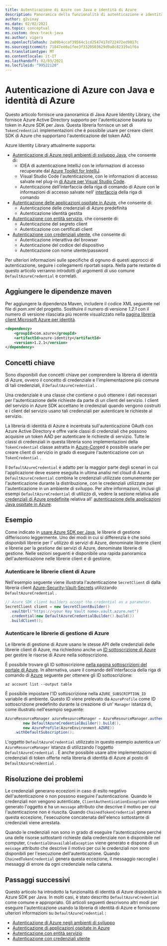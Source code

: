 ```yaml
---
title: Autenticazione di Azure con Java e identità di Azure
description: Panoramica della funzionalità di autenticazione e identità di Azure SDK
author: g2vinay
ms.date: 02/02/2021
ms.topic: conceptual
ms.custom: devx-track-java
ms.author: vigera
ms.openlocfilehash: 2a09b4ccaf39564c1cd2547417d722472ed9017c
ms.sourcegitcommit: 71847ee0a1fee3f3320503629d9a8c82319a1f6a
ms.translationtype: MT
ms.contentlocale: it-IT
ms.lasthandoff: 02/03/2021
ms.locfileid: "99522120"
---
```

# <a name="azure-authentication-with-java-and-azure-identity"></a>Autenticazione di Azure con Java e identità di Azure

Questo articolo fornisce una panoramica di Java Azure Identity Library, che fornisce Azure Active Directory supporto per l'autenticazione basata su token in Azure SDK per Java. Questa libreria fornisce un set di `TokenCredential` implementazioni che è possibile usare per creare client SDK di Azure che supportano l'autenticazione del token AAD.

Azure Identity Library attualmente supporta:

* [Autenticazione di Azure negli ambienti di sviluppo Java](identity-dev-env-auth.md), che consente di:
  * IDEA di autenticazione IntelliJ con le informazioni di accesso recuperate dal [Azure Toolkit for IntelliJ](/azure/developer/java/toolkit-for-intellij/).
  * Visual Studio Code l'autenticazione, con le informazioni di accesso salvate nel plug-in [di Azure per Visual Studio Code](https://code.visualstudio.com/docs/azure/extensions).
  * Autenticazione dell'interfaccia della riga di comando di Azure con le informazioni di accesso salvate nell' [interfaccia](/cli/azure/what-is-azure-cli) della riga di comando
* [Autenticazione delle applicazioni ospitate in Azure](identity-azure-hosted-auth.md), che consente di:
  * Autenticazione delle credenziali di Azure predefinita
  * Autenticazione identità gestita
* [Autenticazione con entità servizio](identity-service-principal-auth.md), che consente di:
  * Autenticazione del segreto client
  * Autenticazione con certificati client
* [Autenticazione con credenziali utente](identity-user-auth.md), che consente di:
  * Autenticazione interattiva del browser
  * Autenticazione del codice del dispositivo
  * Autenticazione con nome utente/password

Per ulteriori informazioni sulle specifiche di ognuno di questi approcci di autenticazione, seguire i collegamenti riportati sopra. Nella parte restante di questo articolo verranno introdotti gli argomenti di uso comune `DefaultAzureCredential` e correlati.

## <a name="add-the-maven-dependencies"></a>Aggiungere le dipendenze maven

Per aggiungere la dipendenza Maven, includere il codice XML seguente nel file di *pom.xml* del progetto. Sostituire il numero di versione *1.2.1* con il numero di versione rilasciata più recente visualizzato nella [pagina libreria client Microsoft Azure per identità](https://mvnrepository.com/artifact/com.azure/azure-identity).

```xml
<dependency>
    <groupId>com.azure</groupId>
    <artifactId>azure-identity</artifactId>
    <version>1.2.1</version>
</dependency>
```

## <a name="key-concepts"></a>Concetti chiave

Sono disponibili due concetti chiave per comprendere la libreria di identità di Azure, ovvero il concetto di credenziale e l'implementazione più comune di tali credenziali, il `DefaultAzureCredential` .

Una credenziale è una classe che contiene o può ottenere i dati necessari per l'autenticazione delle richieste da parte di un client del servizio. I client del servizio in Azure SDK accettano le credenziali quando vengono costruiti e i client del servizio usano tali credenziali per autenticare le richieste al servizio.

La libreria di identità di Azure è incentrata sull'autenticazione OAuth con Azure Active Directory e offre varie classi di credenziali che possono acquisire un token AAD per autenticare le richieste di servizio. Tutte le classi di credenziali in questa libreria sono implementazioni della `TokenCredential` classe astratta in [Azure-Core][azure_core_library]ed è possibile usarle per creare client di servizio in grado di eseguire l'autenticazione con un `TokenCredential` .

Il `DefaultAzureCredential` è adatto per la maggior parte degli scenari in cui l'applicazione deve essere eseguita in ultima analisi nel cloud di Azure. `DefaultAzureCredential` combina le credenziali utilizzate comunemente per l'autenticazione durante la distribuzione, con le credenziali utilizzate per l'autenticazione in un ambiente di sviluppo. Per altre informazioni, inclusi gli esempi `DefaultAzureCredential` di utilizzo di, vedere la sezione relativa alle [credenziali di Azure predefinite](identity-azure-hosted-auth.md#default-azure-credential) relativa all' [autenticazione delle applicazioni Java ospitate in Azure](identity-azure-hosted-auth.md).

## <a name="examples"></a>Esempio

Come indicato in [usare Azure SDK per Java](overview.md#provision-and-manage-azure-resources-with-management-libraries), le librerie di gestione differiscono leggermente. Uno dei modi in cui si differenzia è che sono disponibili librerie per l' *utilizzo* di servizi di Azure, denominate librerie client e librerie per la *gestione* dei servizi di Azure, denominate librerie di gestione. Nelle sezioni seguenti è disponibile una rapida panoramica dell'autenticazione nelle librerie client e di gestione.

### <a name="authenticate-azure-client-libraries"></a>Autenticare le librerie client di Azure

Nell'esempio seguente viene illustrata l'autenticazione `SecretClient` di dalla libreria client [Azure-Security-Vault-Secrets][secrets_client_library] utilizzando `DefaultAzureCredential` .

```java
// Azure SDK client builders accept the credential as a parameter.
SecretClient client = new SecretClientBuilder()
  .vaultUrl("https://<your Key Vault name>.vault.azure.net")
  .credential(new DefaultAzureCredentialBuilder().build())
  .buildClient();
```

### <a name="authenticate-azure-management-libraries"></a>Autenticare le librerie di gestione di Azure

Le librerie di gestione di Azure usano le stesse API delle credenziali delle librerie client di Azure, ma richiedono anche un [ID sottoscrizione di Azure](/learn/modules/create-an-azure-account/4-multiple-subscriptions) per gestire le risorse di Azure nella sottoscrizione.

È possibile trovare gli ID sottoscrizione [nella pagina sottoscrizioni del portale di Azure](https://portal.azure.com/#blade/Microsoft_Azure_Billing/SubscriptionsBlade). In alternativa, usare il comando dell'interfaccia della riga di comando di [Azure][azure_cli] seguente per ottenere gli ID sottoscrizione:

```azurecli
az account list --output table
```

È possibile impostare l'ID sottoscrizione nella `AZURE_SUBSCRIPTION_ID` variabile di ambiente. Questo ID viene prelevato da `AzureProfile` come ID sottoscrizione predefinito durante la creazione di un' `Manager` istanza di, come illustrato nell'esempio seguente:

```java
AzureResourceManager azureResourceManager = AzureResourceManager.authenticate(
        new DefaultAzureCredentialBuilder().build(),
        new AzureProfile(AzureEnvironment.AZURE))
    .withDefaultSubscription();
```

L'oggetto `DefaultAzureCredential` utilizzato in questo esempio autentica un' `AzureResourceManager` istanza di utilizzando l'oggetto `DefaultAzureCredential` . È anche possibile usare altre implementazioni di credenziali di token offerte nella libreria di identità di Azure al posto di `DefaultAzureCredential` .

## <a name="troubleshooting"></a>Risoluzione dei problemi

Le credenziali generano eccezioni in caso di esito negativo dell'autenticazione o non possono eseguire l'autenticazione. Quando le credenziali non vengono autenticate, `ClientAuthenticationException` viene generato l'oggetto e ha un `message` attributo che descrive il motivo per cui l'autenticazione non è riuscita. Quando `ChainedTokenCredential` genera questa eccezione, l'esecuzione concatenata dell'elenco sottostante di credenziali viene arrestata.

Quando le credenziali non sono in grado di eseguire l'autenticazione perché una delle risorse sottostanti richieste dalla credenziale non è disponibile nel computer, `CredentialUnavailableException` viene generato e dispone di un `message` attributo che descrive il motivo per cui le credenziali non sono disponibili per l'esecuzione dell'autenticazione. Quando `ChainedTokenCredential` genera questa eccezione, il messaggio raccoglie i messaggi di errore da ogni credenziale nella catena.

## <a name="next-steps"></a>Passaggi successivi

Questo articolo ha introdotto la funzionalità di identità di Azure disponibile in Azure SDK per Java. In molti casi, è stato descritto `DefaultAzureCredential` come comune e appropriato. Gli articoli seguenti descrivono altri modi per eseguire l'autenticazione usando la libreria di identità di Azure e forniscono ulteriori informazioni su `DefaultAzureCredential` :

* [Autenticazione di Azure negli ambienti di sviluppo](identity-dev-env-auth.md)
* [Autenticazione di applicazioni ospitate in Azure](identity-azure-hosted-auth.md)
* [Autenticazione con entità servizio](identity-service-principal-auth.md)
* [Autenticazione con credenziali utente](identity-user-auth.md)

<!-- LINKS -->
[azure_cli]: /cli/azure
[azure_sub]: https://azure.microsoft.com/free/
[source]: https://github.com/Azure/azure-sdk-for-java/tree/master/sdk/identity/azure-identity
[aad_doc]: /azure/active-directory/
[code_of_conduct]: https://opensource.microsoft.com/codeofconduct/
[keys_client_library]: https://github.com/Azure/azure-sdk-for-java/tree/master/sdk/keyvault/azure-security-keyvault-keys
[logging]: https://github.com/Azure/azure-sdk-for-java/wiki/Logging-with-Azure-SDK
[secrets_client_library]: https://github.com/Azure/azure-sdk-for-java/tree/master/sdk/keyvault/azure-security-keyvault-secrets
[eventhubs_client_library]: https://github.com/Azure/azure-sdk-for-java/tree/master/sdk/eventhubs/azure-messaging-eventhubs
[azure_core_library]: https://github.com/Azure/azure-sdk-for-java/tree/master/sdk/core
[javadoc]: https://azure.github.io/azure-sdk-for-java
[jdk_link]: /java/azure/jdk
